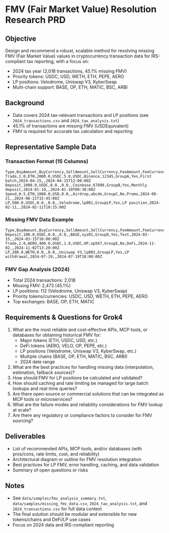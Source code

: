 # FMV (Fair Market Value) Resolution Research PRD

## Objective
Design and recommend a robust, scalable method for resolving missing FMV (Fair Market Value) values in cryptocurrency transaction data for IRS-compliant tax reporting, with a focus on:
- 2024 tax year (2,018 transactions, 45.1% missing FMV)
- Priority tokens: USDC, USD, WETH, ETH, PEPE, AERO
- LP positions: Velodrome, Uniswap V3, KyberSwap
- Multi-chain support: BASE, OP, ETH, MATIC, BSC, ARBI

## Background
- Data covers 2024 tax-relevant transactions and LP positions (see `2024_transactions.csv` and `2024_tax_analysis.txt`)
- 45.1% of transactions are missing FMV (USDEquivalent)
- FMV is required for accurate tax calculation and reporting

## Representative Sample Data

### Transaction Format (15 Columns)
```
Type,BuyAmount,BuyCurrency,SellAmount,SellCurrency,FeeAmount,FeeCurrency,Exchange,ExchangeId,Group,Import,Comment,Date,USDEquivalent,UpdatedAt
Trade,1.0,ETH,2000.0,USDC,5.0,USDC,Binance,12345,GroupA,Yes,First batch,2024-04-15,,2024-04-15T12:00:00Z
Deposit,1000.0,USDC,0.0,,0.0,,Coinbase,67890,GroupB,Yes,Monthly deposit,2024-01-10,,2024-01-10T09:30:00Z
Spend,0.5,ETH,1000.0,USD,0.0,,Airdrop,abcde,GroupC,No,Promo,2024-08-21,,2024-08-21T15:45:00Z
LP,500.0,USDC,0.0,,0.0,,Velodrome,lp001,GroupLP,Yes,LP position,2024-02-11,,2024-02-11T10:15:00Z
```

### Missing FMV Data Example
```
Type,BuyAmount,BuyCurrency,SellAmount,SellCurrency,FeeAmount,FeeCurrency,Exchange,ExchangeId,Group,Import,Comment,Date,USDEquivalent,UpdatedAt
Deposit,100.0,USDC,0.0,,0.0,,BASE,xyz01,GroupD,Yes,Test,2024-03-15,,2024-03-15T10:00:00Z
Trade,2.0,AERO,400.0,USDC,1.0,USDC,OP,op567,GroupE,No,DeFi,2024-11-02,,2024-11-02T13:20:00Z
LP,200.0,WETH,0.0,,0.0,,Uniswap V3,lp002,GroupLP,Yes,LP withdrawal,2024-07-19,,2024-07-19T18:00:00Z
```

### FMV Gap Analysis (2024)
- Total 2024 transactions: 2,018
- Missing FMV: 2,473 (45.1%)
- LP positions: 112 (Velodrome, Uniswap V3, KyberSwap)
- Priority tokens/currencies: USDC, USD, WETH, ETH, PEPE, AERO
- Top exchanges: BASE, OP, ETH, MATIC

## Requirements & Questions for Grok4
1. What are the most reliable and cost-effective APIs, MCP tools, or databases for obtaining historical FMV for:
   - Major tokens (ETH, USDC, USD, etc.)
   - DeFi tokens (AERO, VELO, OP, PEPE, etc.)
   - LP positions (Velodrome, Uniswap V3, KyberSwap, etc.)
   - Multiple chains (BASE, OP, ETH, MATIC, BSC, ARBI)
   - 2024 date range
2. What are the best practices for handling missing data (interpolation, estimation, fallback sources)?
3. How should FMV for LP positions be calculated and validated?
4. How should caching and rate limiting be managed for large batch lookups and real-time queries?
5. Are there open-source or commercial solutions that can be integrated as MCP tools or microservices?
6. What are the failure modes and reliability considerations for FMV lookup at scale?
7. Are there any regulatory or compliance factors to consider for FMV sourcing?

## Deliverables
- List of recommended APIs, MCP tools, and/or databases (with pros/cons, rate limits, cost, and reliability)
- Architectural diagram or outline for FMV resolution integration
- Best practices for LP FMV, error handling, caching, and data validation
- Summary of open questions or risks

## Notes
- See `data/samples/fmv_analysis_summary.txt`, `data/samples/missing_fmv_data.csv`, `2024_tax_analysis.txt`, and `2024_transactions.csv` for full data context
- The final solution should be modular and extensible for new tokens/chains and DeFi/LP use cases
- Focus on 2024 data and IRS-compliant reporting
